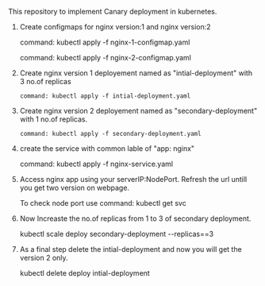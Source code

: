 This repository to implement Canary deployment in kubernetes. 

1. Create configmaps for nginx version:1 and nginx version:2

     command:  kubectl apply -f nginx-1-configmap.yaml
     
     
     command:  kubectl apply -f nginx-2-configmap.yaml

2. Create nginx version 1 deployement named as "intial-deployment" with 3 no.of replicas

       command: kubectl apply -f intial-deployment.yaml 

3. Create nginx version 2 deployement named as "secondary-deployment" with 1 no.of replicas.

       command: kubectl apply -f secondary-deployment.yaml

4. create the service with common lable of "app: nginx"

      command: kubectl apply -f nginx-service.yaml

5. Access nginx app using your serverIP:NodePort. Refresh the url untill you get two version on webpage.

    To check node port use command: kubectl get svc

6. Now Increaste the no.of replicas from 1 to 3 of secondary deployment.

    kubectl scale deploy secondary-deployment --replicas==3

6. As a final step delete the intial-deployment and now you will get the version 2 only.

    kubectl delete deploy intial-deployment
